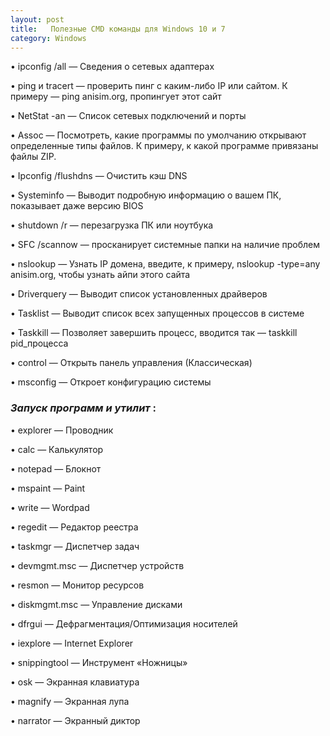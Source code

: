 ```yaml
---
layout: post
title:   Полезные CMD команды для Windows 10 и 7
category: Windows
---
```


• ipconfig /all — Сведения о сетевых адаптерах

• ping и tracert — проверить пинг с каким-либо IP или сайтом. К примеру — ping anisim.org, пропингует этот сайт

• NetStat -an — Список сетевых подключений и порты

• Assoc — Посмотреть, какие программы по умолчанию открывают определенные типы
 файлов. К примеру, к какой программе привязаны файлы ZIP.
 
• Ipconfig /flushdns — Очистить кэш DNS

• Systeminfo — Выводит подробную информацию о вашем ПК, показывает даже версию BIOS

• shutdown /r — перезагрузка ПК или ноутбука

• SFC /scannow — просканирует системные папки на наличие проблем

• nslookup — Узнать IP домена, введите, к примеру, nslookup -type=any anisim.org, чтобы узнать айпи этого сайта

• Driverquery — Выводит список установленных драйверов

• Tasklist — Выводит список всех запущенных процессов в системе

• Taskkill — Позволяет завершить процесс, вводится так — taskkill pid_процесса

• control — Открыть панель управления (Классическая)

• msconfig — Откроет конфигурацию системы

### ***Запуск программ и утилит*** :

• explorer — Проводник

• calc — Калькулятор

• notepad — Блокнот

• mspaint — Paint

• write — Wordpad

• regedit — Редактор реестра

• taskmgr — Диспетчер задач

• devmgmt.msc — Диспетчер устройств

• resmon — Монитор ресурсов

• diskmgmt.msc — Управление дисками

• dfrgui — Дефрагментация/Оптимизация носителей

• iexplore — Internet Explorer

• snippingtool — Инструмент «Ножницы»

• osk — Экранная клавиатура

• magnify — Экранная лупа

• narrator — Экранный диктор